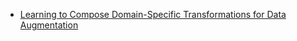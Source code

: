 * [Learning to Compose Domain-Specific Transformations for Data Augmentation](http://cn.arxiv.org/pdf/1709.01643v3)
